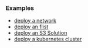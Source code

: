 ### Examples


* [deploy a network](network.md)
* [deploy an flist](flist.md)
* [deploy an S3 Solution](s3_solution.md)
* [deploy a kubernetes cluster](kubernetes_cluster.md)


